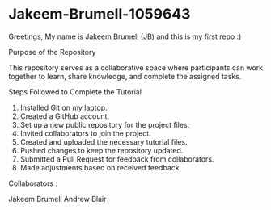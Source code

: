 # Jakeem-Brumell-1059643
Greetings, My name is Jakeem Brumell (JB) and this is my first repo :)


Purpose of the Repository

This repository serves as a collaborative space where participants can work together to learn, share knowledge, and complete the assigned tasks.

Steps Followed to Complete the Tutorial
1. Installed Git on my laptop.
2. Created a GitHub account.
3. Set up a new public repository for the project files.
4. Invited collaborators to join the project.
5. Created and uploaded the necessary tutorial files.
6. Pushed changes to keep the repository updated.
7. Submitted a Pull Request for feedback from collaborators.
8. Made adjustments based on received feedback.

Collaborators : 

Jakeem Brumell 
Andrew Blair


